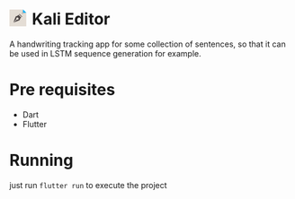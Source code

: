 # <img src="assets/launcher/icon_adaptive.png" style="float:left;margin-right:10px;" width="30" >Kali Editor
A handwriting tracking app for some collection of sentences, so that it can be used
in LSTM sequence generation for example.

# Pre requisites
* Dart
* Flutter

# Running
just run `flutter run` to execute the project